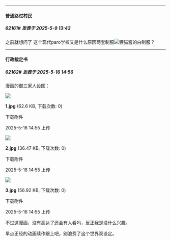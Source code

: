 ﻿*****

####  普通路过村民  
##### 62161#       发表于 2025-5-9 13:43

之前就想问了 这个现代paro学校又是什么原因两套制服<img src="https://static.stage1st.com/image/smiley/face2017/067.png" referrerpolicy="no-referrer">狸猫酱的白制服？

*****

####  行政裁定书  
##### 62162#       发表于 2025-5-16 14:56

漫画的御三家人设图：

<img src="https://img.stage1st.com/forum/202505/16/145512m7hzobde85kohciu.jpg" referrerpolicy="no-referrer">

<strong>1.jpg</strong> (62.6 KB, 下载次数: 0)

下载附件

2025-5-16 14:55 上传

<img src="https://img.stage1st.com/forum/202505/16/145512med0m1fhtfsumcoe.jpg" referrerpolicy="no-referrer">

<strong>2.jpg</strong> (36.47 KB, 下载次数: 0)

下载附件

2025-5-16 14:55 上传

<img src="https://img.stage1st.com/forum/202505/16/145512bes9enxx7gfx6e36.jpg" referrerpolicy="no-referrer">

<strong>3.jpg</strong> (56.92 KB, 下载次数: 0)

下载附件

2025-5-16 14:55 上传

不过这漫画，没有高达了还会有人看吗，反正我是没什么兴趣。

早点正经的动画续作跟上吧，别浪费了这个世界观设定。

